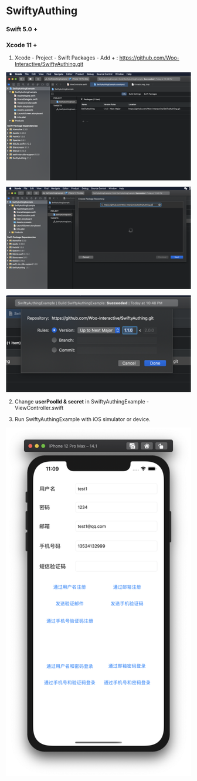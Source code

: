 # SwiftyAuthing

### Swift 5.0 +
### Xcode 11 +

1. Xcode - Project - Swift Packages - Add + :  https://github.com/Woo-Interactive/SwiftyAuthing.git

![image](images/1.png)

![image](images/2.png)

![image](images/3.png)


2. Change **userPoolId & secret** in SwiftyAuthingExample - ViewController.swift

3. Run SwiftyAuthingExample with iOS simulator or device.

![image](images/4.png)
